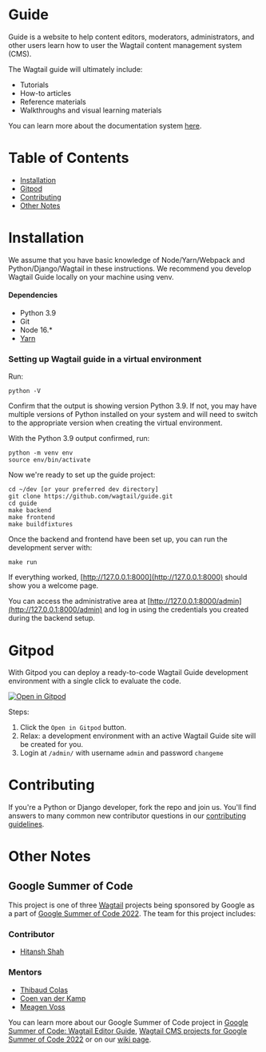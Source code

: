 # Guide

Guide is a website to help content editors, moderators, administrators, and other users learn how to user the Wagtail content management system (CMS).

The Wagtail guide will ultimately include:
- Tutorials 
- How-to articles
- Reference materials
- Walkthroughs and visual learning materials

You can learn more about the documentation system [here](https://documentation.divio.com/).

# Table of Contents

- [Installation](#installation)
- [Gitpod](#gitpod)
- [Contributing](#contributing)
- [Other Notes](#other-notes)

# Installation

We assume that you have basic knowledge of Node/Yarn/Webpack and Python/Django/Wagtail in these instructions. We recommend you develop Wagtail Guide locally on your machine using venv.

#### Dependencies
- Python 3.9
- Git
- Node 16.*
- [Yarn](https://yarnpkg.com/)

### Setting up Wagtail guide in a virtual environment

Run:

    python -V

Confirm that the output is showing version Python 3.9. If not, you may have multiple versions of Python installed on your system and will need to switch to the appropriate version when creating the virtual environment.

With the Python 3.9 output confirmed, run:

    python -m venv env
    source env/bin/activate

Now we're ready to set up the guide project:

    cd ~/dev [or your preferred dev directory]
    git clone https://github.com/wagtail/guide.git
    cd guide
    make backend
    make frontend
    make buildfixtures

Once the backend and frontend have been set up, you can run the development server with:

    make run

If everything worked, [http://127.0.0.1:8000](http://127.0.0.1:8000) should show you a welcome page.

You can access the administrative area at [http://127.0.0.1:8000/admin](http://127.0.0.1:8000/admin) and log in using the credentials you created during the backend setup. 

# Gitpod

With Gitpod you can deploy a ready-to-code Wagtail Guide development environment with a single click to evaluate the code.

[![Open in Gitpod](https://gitpod.io/button/open-in-gitpod.svg)](https://gitpod.io/#https://github.com/wagtail/guide)

Steps:

1. Click the ``Open in Gitpod`` button.
2. Relax: a development environment with an active Wagtail Guide site will be created for you.
3. Login at `/admin/` with username `admin` and password `changeme`


# Contributing

If you're a Python or Django developer, fork the repo and join us. You'll find answers to many common new contributor questions in our [contributing guidelines](https://docs.wagtail.org/en/stable/contributing/index.html).

# Other Notes

## Google Summer of Code

This project is one of three [Wagtail](https://wagtail.org/) projects being sponsored by Google as a part of [Google Summer of Code 2022](https://summerofcode.withgoogle.com/). The team for this project includes:

### Contributor

- [Hitansh Shah](https://github.com/Hitansh-Shah)

### Mentors

- [Thibaud Colas](https://github.com/thibaudcolas)
- [Coen van der Kamp](https://github.com/allcaps)
- [Meagen Voss](https://github.com/vossisboss)


You can learn more about our Google Summer of Code project in [Google Summer of Code: Wagtail Editor Guide](https://wagtail.org/blog/google-summer-of-code-wagtail-editor-guide/), [Wagtail CMS projects for Google Summer of Code 2022](https://wagtail.org/blog/wagtail-cms-projects-for-google-summer-of-code-2022/) or on our [wiki page](https://github.com/wagtail/wagtail/wiki/Google-Summer-of-Code-2022).
